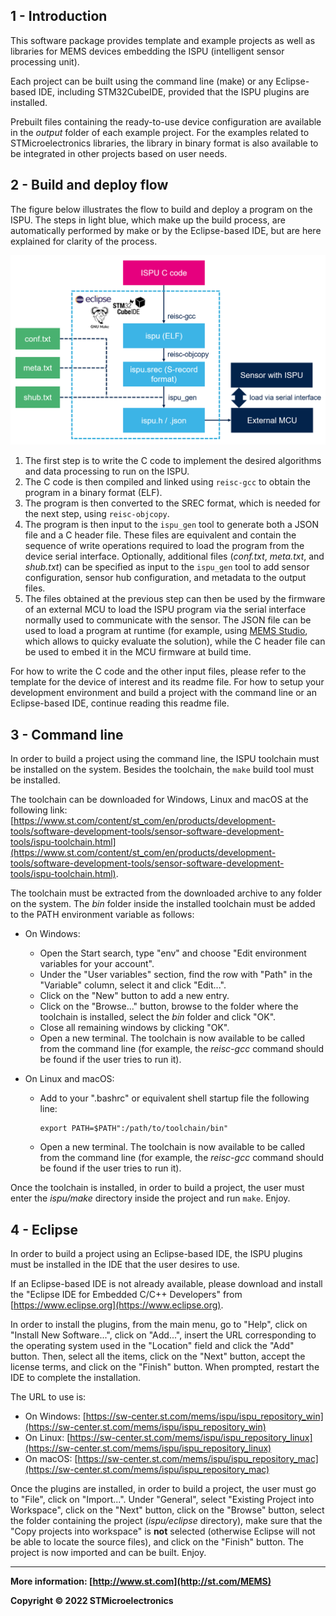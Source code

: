 ## 1 - Introduction

This software package provides template and example projects as well as libraries for MEMS devices embedding the ISPU (intelligent sensor processing unit).

Each project can be built using the command line (make) or any Eclipse-based IDE, including STM32CubeIDE, provided that the ISPU plugins are installed.

Prebuilt files containing the ready-to-use device configuration are available in the *output* folder of each example project. For the examples related to STMicroelectronics libraries, the library in binary format is also available to be integrated in other projects based on user needs.

## 2 - Build and deploy flow

The figure below illustrates the flow to build and deploy a program on the ISPU. The steps in light blue, which make up the build process, are automatically performed by make or by the Eclipse-based IDE, but are here explained for clarity of the process.

![](./_media/build_deploy_ispu.png)

1. The first step is to write the C code to implement the desired algorithms and data processing to run on the ISPU.
2. The C code is then compiled and linked using `reisc-gcc` to obtain the program in a binary format (ELF).
3. The program is then converted to the SREC format, which is needed for the next step, using `reisc-objcopy`.
4. The program is then input to the `ispu_gen` tool to generate both a JSON file and a C header file. These files are equivalent and contain the sequence of write operations required to load the program from the device serial interface. Optionally, additional files (*conf.txt*, *meta.txt*, and *shub.txt*) can be specified as input to the `ispu_gen` tool to add sensor configuration, sensor hub configuration, and metadata to the output files.
5. The files obtained at the previous step can then be used by the firmware of an external MCU to load the ISPU program via the serial interface normally used to communicate with the sensor. The JSON file can be used to load a program at runtime (for example, using [MEMS Studio](https://www.st.com/en/development-tools/mems-studio.html), which allows to quicky evaluate the solution), while the C header file can be used to embed it in the MCU firmware at build time.

For how to write the C code and the other input files, please refer to the template for the device of interest and its readme file. For how to setup your development environment and build a project with the command line or an Eclipse-based IDE, continue reading this readme file.

## 3 - Command line

In order to build a project using the command line, the ISPU toolchain must be installed on the system. Besides the toolchain, the `make` build tool must be installed.

The toolchain can be downloaded for Windows, Linux and macOS at the following link: [https://www.st.com/content/st_com/en/products/development-tools/software-development-tools/sensor-software-development-tools/ispu-toolchain.html](https://www.st.com/content/st_com/en/products/development-tools/software-development-tools/sensor-software-development-tools/ispu-toolchain.html).

The toolchain must be extracted from the downloaded archive to any folder on the system. The *bin* folder inside the installed toolchain must be added to the PATH environment variable as follows:

* On Windows:

  * Open the Start search, type "env" and choose "Edit environment variables for your account".
  * Under the "User variables" section, find the row with "Path" in the "Variable" column, select it and click "Edit...".
  * Click on the "New" button to add a new entry.
  * Click on the "Browse..." button, browse to the folder where the toolchain is installed, select the *bin* folder and click "OK".
  * Close all remaining windows by clicking "OK".
  * Open a new terminal. The toolchain is now available to be called from the command line (for example, the *reisc-gcc* command should be found if the user tries to run it).

* On Linux and macOS:

  * Add to your ".bashrc" or equivalent shell startup file the following line:

    ```shell
    export PATH=$PATH":/path/to/toolchain/bin"
    ```

  * Open a new terminal. The toolchain is now available to be called from the command line (for example, the *reisc-gcc* command should be found if the user tries to run it).

Once the toolchain is installed, in order to build a project, the user must enter the *ispu/make* directory inside the project and run `make`. Enjoy.

## 4 - Eclipse

In order to build a project using an Eclipse-based IDE, the ISPU plugins must be installed in the IDE that the user desires to use.

If an Eclipse-based IDE is not already available, please download and install the "Eclipse IDE for Embedded C/C++ Developers" from [https://www.eclipse.org](https://www.eclipse.org).

In order to install the plugins, from the main menu, go to "Help", click on "Install New Software...", click on "Add...", insert the URL corresponding to the operating system used in the "Location" field and click the "Add" button. Then, select all the items, click on the "Next" button, accept the license terms, and click on the "Finish" button. When prompted, restart the IDE to complete the installation.

The URL to use is:

* On Windows: [https://sw-center.st.com/mems/ispu/ispu_repository_win](https://sw-center.st.com/mems/ispu/ispu_repository_win)
* On Linux: [https://sw-center.st.com/mems/ispu/ispu_repository_linux](https://sw-center.st.com/mems/ispu/ispu_repository_linux)
* On macOS: [https://sw-center.st.com/mems/ispu/ispu_repository_mac](https://sw-center.st.com/mems/ispu/ispu_repository_mac)

Once the plugins are installed, in order to build a project, the user must go to "File", click on "Import...". Under "General", select "Existing Project into Workspace", click on the "Next" button, click on the "Browse" button, select the folder containing the project (*ispu/eclipse* directory), make sure that the "Copy projects into workspace" is **not** selected (otherwise Eclipse will not be able to locate the source files), and click on the "Finish" button. The project is now imported and can be built. Enjoy.

------

**More information: [http://www.st.com](http://st.com/MEMS)**

**Copyright © 2022 STMicroelectronics**
